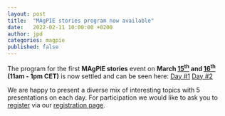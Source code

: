 ```yaml
---
layout: post
title:  "MAgPIE stories program now available"
date:   2022-02-11 10:00:00 +0200
author: jpd
categories: magpie
published: false
---
```


The program for the first **MAgPIE stories** event on **March
[15<sup>th</sup>](../../../../events/c1-stories1-magpie-stories) and
[16<sup>th</sup>](../../../../events/c2-stories2-magpie-stories)
(11am - 1pm CET)** is now settled and can be seen here:
[Day #1](../../../../events/c1-stories1-magpie-stories)
[Day #2](../../../../events/c2-stories2-magpie-stories)

We are happy to present a diverse mix of interesting topics with 5 presentations
on each day. For participation we would like to ask you to
[register](../../../../magpie22/register) via our
[registration page](../../../../magpie22/register).
